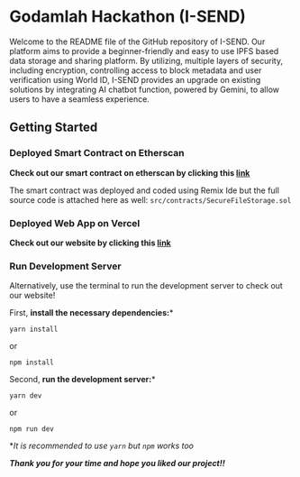 # Godamlah Hackathon (I-SEND)
Welcome to the README file of the GitHub repository of I-SEND. Our platform aims to provide a beginner-friendly and easy to use IPFS based data storage and sharing platform. By utilizing, multiple layers of security, including encryption, controlling access to block metadata and user verification using World ID, I-SEND provides an upgrade on existing solutions by integrating AI chatbot function, powered by Gemini, to allow users to have a seamless experience.

## Getting Started
### Deployed Smart Contract on Etherscan
**Check out our smart contract on etherscan by clicking this [link](https://sepolia.etherscan.io/address/0x2b19769006a73e70a8592e20c6c7374a28da9b15)**

The smart contract was deployed and coded using Remix Ide but the full source code is attached here as well: `src/contracts/SecureFileStorage.sol`

### Deployed Web App on Vercel
**Check out our website by clicking this [link](https://i-send-godamlah.vercel.app/)**

### Run Development Server
Alternatively, use the terminal to run the development server to check out our website!

First, **install the necessary dependencies:*** 

```
yarn install
```
or
```
npm install
```

Second, **run the development server:***
```
yarn dev
```
or
```
npm run dev
```


**It is recommended to use `yarn` but `npm` works too*

*__Thank you for your time and hope you liked our project!!__*
